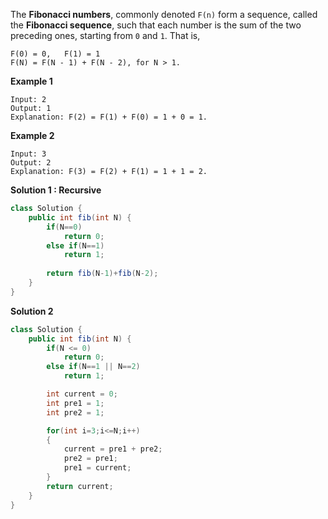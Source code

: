 The **Fibonacci numbers**, commonly denoted ``F(n)`` form a sequence, called the **Fibonacci sequence**, such that each number is the sum of the two preceding ones, starting from `0` and `1`. That is,

```
F(0) = 0,   F(1) = 1
F(N) = F(N - 1) + F(N - 2), for N > 1.
```

**Example 1**
```
Input: 2
Output: 1
Explanation: F(2) = F(1) + F(0) = 1 + 0 = 1.
```



**Example 2**
```
Input: 3
Output: 2
Explanation: F(3) = F(2) + F(1) = 1 + 1 = 2.
```



**Solution 1 : Recursive**

```java
class Solution {
    public int fib(int N) {
        if(N==0)
            return 0;
        else if(N==1)
            return 1;
        
        return fib(N-1)+fib(N-2);
    }
}
```

**Solution 2**

```java
class Solution {
    public int fib(int N) {
        if(N <= 0)
            return 0;
        else if(N==1 || N==2)
            return 1;

        int current = 0;
        int pre1 = 1;
        int pre2 = 1;

        for(int i=3;i<=N;i++)
        {
            current = pre1 + pre2;
            pre2 = pre1;
            pre1 = current;
        }
        return current;
    }
}
```